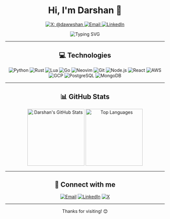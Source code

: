 <h1 align="center">Hi, I'm Darshan 👋</h1>

<p align="center">
  <a href="https://x.com/dawwshan">
    <img src="https://img.shields.io/badge/X-@dawwshan-blue?style=for-the-badge&logo=x" alt="X: @dawwshan" />
  </a>
  <a href="mailto:d.awarewdev263@gmail.com">
    <img src="https://img.shields.io/badge/Email-d.awarewdev263@gmail.com-red?style=for-the-badge&logo=gmail" alt="Email" />
  </a>
  <a href="https://www.linkedin.com/in/darshanaware/">
    <img src="https://img.shields.io/badge/LinkedIn-Darshan-blue?style=for-the-badge&logo=linkedin" alt="LinkedIn" />
  </a>
</p>

<p align="center">
  <img src="https://readme-typing-svg.demolab.com?font=Fira+Code&size=20&duration=4000&pause=1000&color=36BCF7&width=435&lines=Developer+from+Mumbai+%F0%9F%8C%8D;I+%E2%9D%A4%EF%B8%8F+Open+Source+and+Tech;Always+Learning+New+Things;Building+Cool+Stuff+with+Code!" alt="Typing SVG">
</p>

---

<h2 align="center">💻 Technologies</h2>

<p align="center">
  <!-- Languages -->
  <img src="https://img.icons8.com/color/48/000000/python.png" alt="Python" />
  <img src="https://img.icons8.com/color/48/000000/rust.png" alt="Rust" />
  <img src="https://img.icons8.com/color/48/000000/lua.png" alt="Lua" />
  <img src="https://img.icons8.com/color/48/000000/golang.png" alt="Go" />
  
  <!-- Tools -->
  <img src="https://img.icons8.com/color/48/000000/neovim.png" alt="Neovim" />
  <img src="https://img.icons8.com/color/48/000000/git.png" alt="Git" />
  <img src="https://img.icons8.com/color/48/000000/nodejs.png" alt="Node.js" />
  <img src="https://img.icons8.com/ultraviolet/40/000000/react.png" alt="React" />

  <!-- Cloud & DB -->
  <img src="https://img.icons8.com/color/48/000000/amazon-web-services.png" alt="AWS" />
  <img src="https://img.icons8.com/color/48/000000/google-cloud.png" alt="GCP" />
  <img src="https://img.icons8.com/color/48/000000/postgreesql.png" alt="PostgreSQL" />
  <img src="https://img.icons8.com/color/48/000000/mongodb.png" alt="MongoDB" />
</p>

---

<h2 align="center">📊 GitHub Stats</h2>

<div align="center">
  <img height="180em" src="https://github-readme-stats.vercel.app/api?username=darshanaware&show_icons=true&theme=radical" alt="Darshan's GitHub Stats" />
  <img height="180em" src="https://github-readme-stats.vercel.app/api/top-langs/?username=darshanaware&layout=compact&theme=radical" alt="Top Languages" />
</div>

---

<h2 align="center">🤝 Connect with me</h2>
<p align="center">
  <a href="mailto:d.awarewdev263@gmail.com"><img src="https://img.shields.io/badge/Email-d.awarewdev263@gmail.com-red?style=for-the-badge&logo=gmail" alt="Email"></a>
  <a href="https://www.linkedin.com/in/darshanaware/"><img src="https://img.shields.io/badge/LinkedIn-Darshan-blue?style=for-the-badge&logo=linkedin" alt="LinkedIn"></a>
  <a href="https://x.com/dawwshan"><img src="https://img.shields.io/badge/X-@dawwshan-blue?style=for-the-badge&logo=x" alt="X"></a>
</p>

---

<p align="center">Thanks for visiting! 😊</p>
